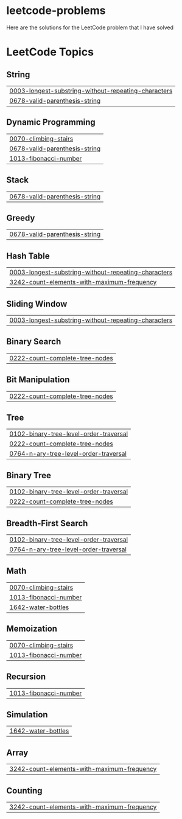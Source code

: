 # leetcode-problems
Here are the solutions for the LeetCode problem that I have solved

<!---LeetCode Topics Start-->
# LeetCode Topics
## String
|  |
| ------- |
| [0003-longest-substring-without-repeating-characters](https://github.com/chanakyha/leetcode-problems/tree/master/0003-longest-substring-without-repeating-characters) |
| [0678-valid-parenthesis-string](https://github.com/chanakyha/leetcode-problems/tree/master/0678-valid-parenthesis-string) |
## Dynamic Programming
|  |
| ------- |
| [0070-climbing-stairs](https://github.com/chanakyha/leetcode-problems/tree/master/0070-climbing-stairs) |
| [0678-valid-parenthesis-string](https://github.com/chanakyha/leetcode-problems/tree/master/0678-valid-parenthesis-string) |
| [1013-fibonacci-number](https://github.com/chanakyha/leetcode-problems/tree/master/1013-fibonacci-number) |
## Stack
|  |
| ------- |
| [0678-valid-parenthesis-string](https://github.com/chanakyha/leetcode-problems/tree/master/0678-valid-parenthesis-string) |
## Greedy
|  |
| ------- |
| [0678-valid-parenthesis-string](https://github.com/chanakyha/leetcode-problems/tree/master/0678-valid-parenthesis-string) |
## Hash Table
|  |
| ------- |
| [0003-longest-substring-without-repeating-characters](https://github.com/chanakyha/leetcode-problems/tree/master/0003-longest-substring-without-repeating-characters) |
| [3242-count-elements-with-maximum-frequency](https://github.com/chanakyha/leetcode-problems/tree/master/3242-count-elements-with-maximum-frequency) |
## Sliding Window
|  |
| ------- |
| [0003-longest-substring-without-repeating-characters](https://github.com/chanakyha/leetcode-problems/tree/master/0003-longest-substring-without-repeating-characters) |
## Binary Search
|  |
| ------- |
| [0222-count-complete-tree-nodes](https://github.com/chanakyha/leetcode-problems/tree/master/0222-count-complete-tree-nodes) |
## Bit Manipulation
|  |
| ------- |
| [0222-count-complete-tree-nodes](https://github.com/chanakyha/leetcode-problems/tree/master/0222-count-complete-tree-nodes) |
## Tree
|  |
| ------- |
| [0102-binary-tree-level-order-traversal](https://github.com/chanakyha/leetcode-problems/tree/master/0102-binary-tree-level-order-traversal) |
| [0222-count-complete-tree-nodes](https://github.com/chanakyha/leetcode-problems/tree/master/0222-count-complete-tree-nodes) |
| [0764-n-ary-tree-level-order-traversal](https://github.com/chanakyha/leetcode-problems/tree/master/0764-n-ary-tree-level-order-traversal) |
## Binary Tree
|  |
| ------- |
| [0102-binary-tree-level-order-traversal](https://github.com/chanakyha/leetcode-problems/tree/master/0102-binary-tree-level-order-traversal) |
| [0222-count-complete-tree-nodes](https://github.com/chanakyha/leetcode-problems/tree/master/0222-count-complete-tree-nodes) |
## Breadth-First Search
|  |
| ------- |
| [0102-binary-tree-level-order-traversal](https://github.com/chanakyha/leetcode-problems/tree/master/0102-binary-tree-level-order-traversal) |
| [0764-n-ary-tree-level-order-traversal](https://github.com/chanakyha/leetcode-problems/tree/master/0764-n-ary-tree-level-order-traversal) |
## Math
|  |
| ------- |
| [0070-climbing-stairs](https://github.com/chanakyha/leetcode-problems/tree/master/0070-climbing-stairs) |
| [1013-fibonacci-number](https://github.com/chanakyha/leetcode-problems/tree/master/1013-fibonacci-number) |
| [1642-water-bottles](https://github.com/chanakyha/leetcode-problems/tree/master/1642-water-bottles) |
## Memoization
|  |
| ------- |
| [0070-climbing-stairs](https://github.com/chanakyha/leetcode-problems/tree/master/0070-climbing-stairs) |
| [1013-fibonacci-number](https://github.com/chanakyha/leetcode-problems/tree/master/1013-fibonacci-number) |
## Recursion
|  |
| ------- |
| [1013-fibonacci-number](https://github.com/chanakyha/leetcode-problems/tree/master/1013-fibonacci-number) |
## Simulation
|  |
| ------- |
| [1642-water-bottles](https://github.com/chanakyha/leetcode-problems/tree/master/1642-water-bottles) |
## Array
|  |
| ------- |
| [3242-count-elements-with-maximum-frequency](https://github.com/chanakyha/leetcode-problems/tree/master/3242-count-elements-with-maximum-frequency) |
## Counting
|  |
| ------- |
| [3242-count-elements-with-maximum-frequency](https://github.com/chanakyha/leetcode-problems/tree/master/3242-count-elements-with-maximum-frequency) |
<!---LeetCode Topics End-->